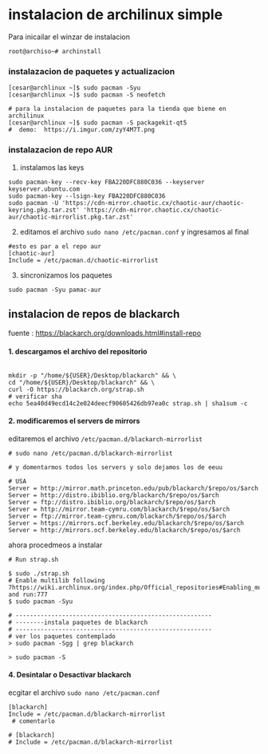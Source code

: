 # instalacion de archilinux simple

Para inicailar el winzar de instalacion
```shell
root@archiso~# archinstall 
```

### instalazacion de paquetes y actualizacion
```shell
[cesar@archlinux ~]$ sudo pacman -Syu
[cesar@archlinux ~]$ sudo pacman -S neofetch

# para la instalacion de paquetes para la tienda que biene en archilinux
[cesar@archlinux ~]$ sudo pacman -S packagekit-qt5
#  demo:  https://i.imgur.com/zyY4M7T.png
```

### instalazacion de repo AUR
1. instalamos las keys
```shell
sudo pacman-key --recv-key FBA220DFC880C036 --keyserver keyserver.ubuntu.com
sudo pacman-key --lsign-key FBA220DFC880C036
sudo pacman -U 'https://cdn-mirror.chaotic.cx/chaotic-aur/chaotic-keyring.pkg.tar.zst' 'https://cdn-mirror.chaotic.cx/chaotic-aur/chaotic-mirrorlist.pkg.tar.zst'
```

2. editamos el archivo `sudo nano /etc/pacman.conf` y ingresamos al final
```shell
#esto es par a el repo aur
[chaotic-aur]
Include = /etc/pacman.d/chaotic-mirrorlist

```

3. sincronizamos los paquetes
```shell
sudo pacman -Syu pamac-aur 
```

## instalacion de repos de blackarch

fuente : https://blackarch.org/downloads.html#install-repo

#### 1. descargamos el archivo del repositorio
```shell

mkdir -p "/home/${USER}/Desktop/blackarch" && \
cd "/home/${USER}/Desktop/blackarch" && \
curl -O https://blackarch.org/strap.sh  
# verificar sha
echo 5ea40d49ecd14c2e024deecf90605426db97ea0c strap.sh | sha1sum -c
```
#### 2. modificaremos el servers de mirrors

editaremos el archivo `/etc/pacman.d/blackarch-mirrorlist`
```shell
# sudo nano /etc/pacman.d/blackarch-mirrorlist

# y domentarmos todos los servers y solo dejamos los de eeuu

# USA
Server = http://mirror.math.princeton.edu/pub/blackarch/$repo/os/$arch
Server = http://distro.ibiblio.org/blackarch/$repo/os/$arch
Server = ftp://distro.ibiblio.org/blackarch/$repo/os/$arch
Server = http://mirror.team-cymru.com/blackarch/$repo/os/$arch
Server = ftp://mirror.team-cymru.com/blackarch/$repo/os/$arch
Server = https://mirrors.ocf.berkeley.edu/blackarch/$repo/os/$arch
Server = http://mirrors.ocf.berkeley.edu/blackarch/$repo/os/$arch
```
ahora procedmeos a instalar

```shell
# Run strap.sh

$ sudo ./strap.sh
# Enable multilib following 7https://wiki.archlinux.org/index.php/Official_repositories#Enabling_multilib and run:777
$ sudo pacman -Syu

# -------------------------------------------------------
# --------instala paquetes de blackarch
# -------------------------------------------------------
# ver los paquetes contemplado
> sudo pacman -Sgg | grep blackarch

> sudo pacman -S 
```

#### 4. Desintalar o Desactivar  blackarch
ecgitar el archivo `sudo nano /etc/pacman.conf`
```shell
[blackarch]
Include = /etc/pacman.d/blackarch-mirrorlist
 # comentarlo
 
# [blackarch]
# Include = /etc/pacman.d/blackarch-mirrorlist

```